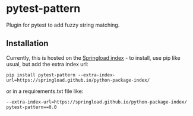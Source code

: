 # pytest-pattern
Plugin for pytest to add fuzzy string matching.

## Installation

Currently, this is hosted on the [Springload index](https://springload.github.io/python-package-index/) - 
to install, use pip like usual, but add the extra index url:

```
pip install pytest-pattern --extra-index-url=https://springload.github.io/python-package-index/
```

or in a requirements.txt file like:

```
--extra-index-url=https://springload.github.io/python-package-index/
pytest-pattern==0.0
```

